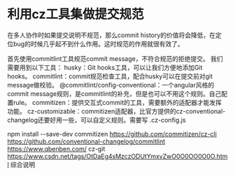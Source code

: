 # 利用cz工具集做提交规范
在多人协作时如果提交说明不规范，那么commit history的价值将会降低，在定位bug的时候几乎起不到什么作用。这时规范的作用就很有效了。

首先使用commitlint工具规范commit message，不符合规范的拒绝提交。
我们需要用到以下工具：
husky：Git hooks工具，可以让我们方便地添加Git hooks。
commitlint：commit规范检查工具，配合husky可以在提交前对git message做校验。
@commitlint/config-conventional：一个angular风格的commit message规则，是commitlint的补充，但是也可以不用这个规则。自己配置rule。
commitizen：提供交互式commit的工具，需要额外的适配器才能发挥功能。
cz-customizable：commitizen适配器，比官方提供的cz-conventional-changelog还要好用一些，可以自定义规则。需要写 .cz-config.js





npm install --save-dev commitizen
https://github.com/commitizen/cz-cli
https://github.com/conventional-changelog/commitlint
https://www.qbenben.com/ cz-git
https://www.csdn.net/tags/OtDaEg4sMzczODUtYmxvZwO0O0OO0O0O.html 综合说明
